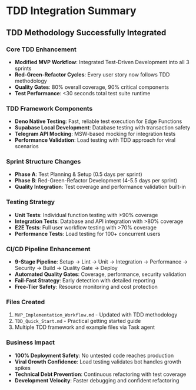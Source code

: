 # TDD Integration Summary

## TDD Methodology Successfully Integrated

### Core TDD Enhancement

- **Modified MVP Workflow**: Integrated Test-Driven Development into all 3
  sprints
- **Red-Green-Refactor Cycles**: Every user story now follows TDD methodology
- **Quality Gates**: 80% overall coverage, 90% critical components
- **Test Performance**: <30 seconds total test suite runtime

### TDD Framework Components

- **Deno Native Testing**: Fast, reliable test execution for Edge Functions
- **Supabase Local Development**: Database testing with transaction safety
- **Telegram API Mocking**: MSW-based mocking for integration tests
- **Performance Validation**: Load testing with TDD approach for viral scenarios

### Sprint Structure Changes

- **Phase A**: Test Planning & Setup (0.5 days per sprint)
- **Phase B**: Red-Green-Refactor Development (4-5.5 days per sprint)
- **Quality Integration**: Test coverage and performance validation built-in

### Testing Strategy

- **Unit Tests**: Individual function testing with >90% coverage
- **Integration Tests**: Database and API integration with >80% coverage
- **E2E Tests**: Full user workflow testing with >70% coverage
- **Performance Tests**: Load testing for 100+ concurrent users

### CI/CD Pipeline Enhancement

- **9-Stage Pipeline**: Setup → Lint → Unit → Integration → Performance →
  Security → Build → Quality Gate → Deploy
- **Automated Quality Gates**: Coverage, performance, security validation
- **Fail-Fast Strategy**: Early detection with detailed reporting
- **Free-Tier Safety**: Resource monitoring and cost protection

### Files Created

1. `MVP_Implementation_Workflow.md` - Updated with TDD methodology
2. `TDD_Quick_Start.md` - Practical getting started guide
3. Multiple TDD framework and example files via Task agent

### Business Impact

- **100% Deployment Safety**: No untested code reaches production
- **Viral Growth Confidence**: Load testing validates bot handles growth spikes
- **Technical Debt Prevention**: Continuous refactoring with test coverage
- **Development Velocity**: Faster debugging and confident refactoring
